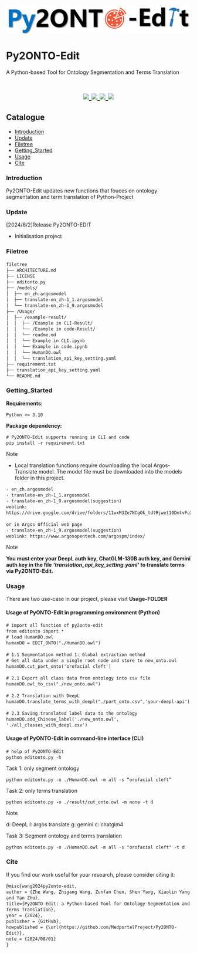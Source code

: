 <a href="https://github.com/MedportalProject/Py2ONTO-Edit">
  <img src="https://github.com/MedportalProject/Py2ONTO-Edit/blob/main/figs/logo-edit2.png" alt="Logo">
</a>

# Py2ONTO-Edit

A Python-based Tool for Ontology Segmentation and Terms Translation
<h1 align="center">
  <a href="">
    <img src="https://img.shields.io/badge/releases-v0.2-red" />
  </a>
  <a href="">
    <img src="https://img.shields.io/badge/docs-v1.0-yellow" />
  </a>
  <a href="">
    <img src="https://img.shields.io/badge/Ontology-Tools-blue" />
  </a>
  <a href="">
    <img src="https://img.shields.io/badge/LICENSE-LGPL 3-brightgreen" />
  </a>
</h1>

## Catalogue
- [Introduction](#Introduction)
- [Update](#Update)
- [Filetree](#Filetree)
- [Getting_Started](#Getting_Started)
- [Usage](#Usage)
- [Cite](#Cite)

### Introduction
Py2ONTO-Edit updates new functions that fouces on ontology segmentation and term translation of Python-Project

### Update
[2024/8/2]Release Py2ONTO-EDIT
- Initialisation project

### Filetree 
```
filetree 
├── ARCHITECTURE.md
├── LICENSE
├── editonto.py
├── /models/
│  ├── en_zh.argosmodel
│  ├── translate-en_zh-1_1.argosmodel
│  └── translate-en_zh-1_9.argosmodel
├── /Usage/
│  ├── /example-result/
│  │  ├── /Example in CLI-Result/
│  │  └── /Example in code-Result/
│  │  └── readme.md
│  │  └── Example in CLI.ipynb
│  │  └── Example in code.ipynb
│  │  └── HumanDO.owl
│  │  └── translation_api_key_setting.yaml
├── requirement.txt
├── translation_api_key_setting.yaml
└── README.md
```

### Getting_Started
**Requirements:**
```
Python >= 3.10
```

**Package dependency:**
```
# Py2ONTO-Edit supports running in CLI and code 
pip install -r requirement.txt
```
> [!NOTE]
> * Local translation functions require downloading the local Argos-Translate model. The model file must be downloaded into the models folder in this project.
```
- en_zh.argosmodel
- translate-en_zh-1_1.argosmodel
- translate-en_zh-1_9.argosmodel(suggestion)
weblink: https://drive.google.com/drive/folders/11wxM3Ze7NCgOk_tdtRjwet10DmtvFu3i

or in Argos Official web page
- translate-en_zh-1_9.argosmodel(suggestion)
weblink: https://www.argosopentech.com/argospm/index/
```
> [!NOTE]
> **You must enter your DeepL auth key, ChatGLM-130B auth key, and Gemini auth key in the file _'translation_api_key_setting.yaml'_ to translate terms via Py2ONTO-Edit.**

### Usage
There are two use-case in our project, please visit **Usage-FOLDER**
#### Usage of PyONTO-Edit in programming environment (Python)
```
# import all function of py2onto-edit
from editonto import *
# load HumanDO.owl
humanDO = EDIT_ONTO("./HumanDO.owl")

# 1.1 Segmentation method 1: Global extraction method
# Get all data under a single root node and store to new_onto.owl
humanDO.cut_part_onto('orofacial cleft')

# 2.1 Export all class data from ontology into csv file
humanDO.owl_to_csv("./new_onto.owl")

# 2.2 Translation with DeepL
humanDO.translate_terms_with_deepl("./part_onto.csv",'your-deepl-api')

# 2.3 Saving translated label data to the ontology
humanDO.add_Chinese_label('./new_onto.owl', './all_classes_with_deepl.csv')
```

#### Usage of PyONTO-Edit in command-line interface (CLI)
```
# help of Py2ONTO-Edit
python editonto.py -h
```

Task 1: only segment ontology
```
python editonto.py -o ./HumanDO.owl -m all -s “orofacial cleft”
```

Task 2: only terms translation
```
python editonto.py -o ./result/cut_onto.owl -m none -t d
```
> [!Note]
> d: DeepL 
> l: argos translate 
> g: gemini 
> c: chatglm4 

Task 3: Segment ontology and terms translation
```
python editonto.py -o ./HumanDO.owl -m all -s "orofacial cleft" -t d
```

### Cite
If you find our work useful for your research, please consider citing it:
```
@misc{wang2024py2onto-edit,
author = {Zhe Wang, Zhigang Wang, Zunfan Chen, Shen Yang, Xiaolin Yang and Yan Zhu},
title={Py2ONTO-Edit: a Python-based Tool for Ontology Segmentation and Terms Translation},
year = {2024},
publisher = {GitHub},
howpublished = {\url{https://github.com/MedportalProject/Py2ONTO-Edit}},
note = {2024/08/01}
}
```

